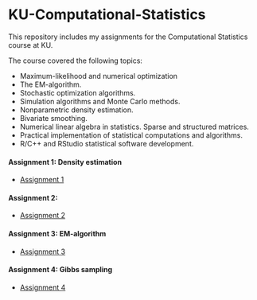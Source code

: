 # KU-Computational-Statistics
This repository includes my assignments for the Computational Statistics course at KU.

The course covered the following topics:

- Maximum-likelihood and numerical optimization
- The EM-algorithm.
- Stochastic optimization algorithms.
- Simulation algorithms and Monte Carlo methods.
- Nonparametric density estimation.
- Bivariate smoothing.
- Numerical linear algebra in statistics. Sparse and structured matrices.
- Practical implementation of statistical computations and algorithms.
- R/C++ and RStudio statistical software development.

#### Assignment 1: Density estimation

- [Assignment 1](https://github.com/polospeter/KU-Computational-Statistics-course/blob/main/Assignment%201/Assignment%201A%20-%20Density%20estimation.R)

#### Assignment 2:

- [Assignment 2](https://github.com/polospeter/KU-Computational-Statistics-course/blob/main/Assignment%202/Assignment%202A%20-%20Rejection%20sampling.R)

#### Assignment 3: EM-algorithm

- [Assignment 3]()

#### Assignment 4: Gibbs sampling

- [Assignment 4](https://github.com/polospeter/KU-Computational-Statistics-course/blob/main/Assignment%204/Assignment%204B%20-%20Gibbs%20sampling.R)
